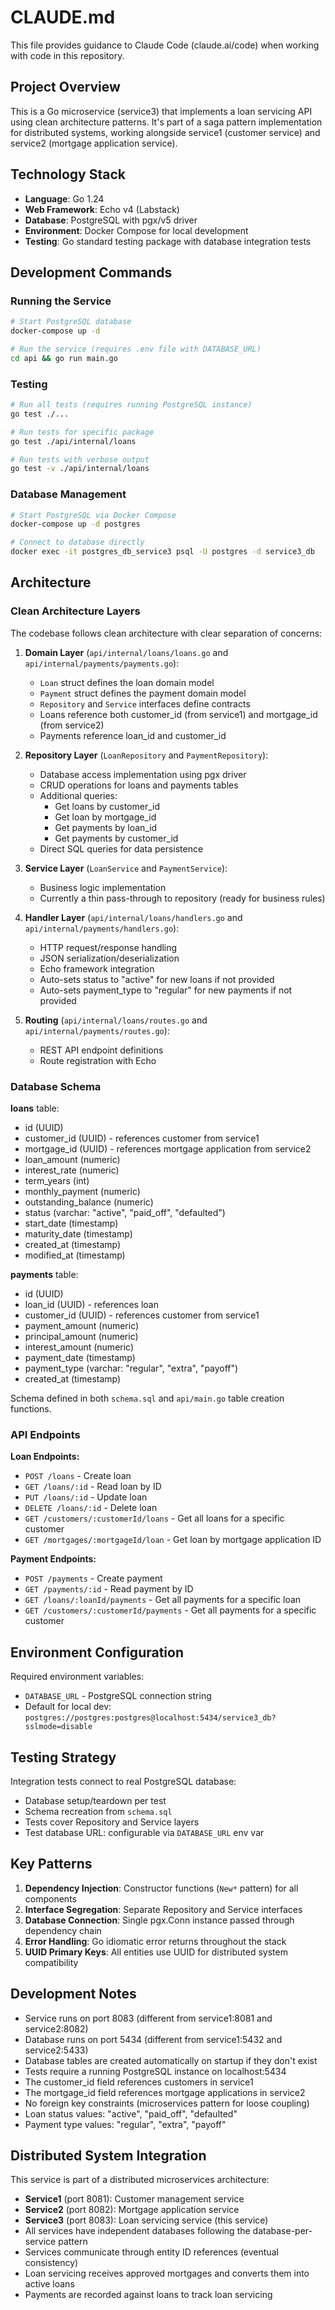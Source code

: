 # CLAUDE.md

This file provides guidance to Claude Code (claude.ai/code) when working with code in this repository.

## Project Overview

This is a Go microservice (service3) that implements a loan servicing API using clean architecture patterns. It's part of a saga pattern implementation for distributed systems, working alongside service1 (customer service) and service2 (mortgage application service).

## Technology Stack

- **Language**: Go 1.24
- **Web Framework**: Echo v4 (Labstack)
- **Database**: PostgreSQL with pgx/v5 driver
- **Environment**: Docker Compose for local development
- **Testing**: Go standard testing package with database integration tests

## Development Commands

### Running the Service
```bash
# Start PostgreSQL database
docker-compose up -d

# Run the service (requires .env file with DATABASE_URL)
cd api && go run main.go
```

### Testing
```bash
# Run all tests (requires running PostgreSQL instance)
go test ./...

# Run tests for specific package
go test ./api/internal/loans

# Run tests with verbose output
go test -v ./api/internal/loans
```

### Database Management
```bash
# Start PostgreSQL via Docker Compose
docker-compose up -d postgres

# Connect to database directly
docker exec -it postgres_db_service3 psql -U postgres -d service3_db
```

## Architecture

### Clean Architecture Layers
The codebase follows clean architecture with clear separation of concerns:

1. **Domain Layer** (`api/internal/loans/loans.go` and `api/internal/payments/payments.go`):
   - `Loan` struct defines the loan domain model
   - `Payment` struct defines the payment domain model
   - `Repository` and `Service` interfaces define contracts
   - Loans reference both customer_id (from service1) and mortgage_id (from service2)
   - Payments reference loan_id and customer_id

2. **Repository Layer** (`LoanRepository` and `PaymentRepository`):
   - Database access implementation using pgx driver
   - CRUD operations for loans and payments tables
   - Additional queries:
     - Get loans by customer_id
     - Get loan by mortgage_id
     - Get payments by loan_id
     - Get payments by customer_id
   - Direct SQL queries for data persistence

3. **Service Layer** (`LoanService` and `PaymentService`):
   - Business logic implementation
   - Currently a thin pass-through to repository (ready for business rules)

4. **Handler Layer** (`api/internal/loans/handlers.go` and `api/internal/payments/handlers.go`):
   - HTTP request/response handling
   - JSON serialization/deserialization
   - Echo framework integration
   - Auto-sets status to "active" for new loans if not provided
   - Auto-sets payment_type to "regular" for new payments if not provided

5. **Routing** (`api/internal/loans/routes.go` and `api/internal/payments/routes.go`):
   - REST API endpoint definitions
   - Route registration with Echo

### Database Schema

**loans** table:
- id (UUID)
- customer_id (UUID) - references customer from service1
- mortgage_id (UUID) - references mortgage application from service2
- loan_amount (numeric)
- interest_rate (numeric)
- term_years (int)
- monthly_payment (numeric)
- outstanding_balance (numeric)
- status (varchar: "active", "paid_off", "defaulted")
- start_date (timestamp)
- maturity_date (timestamp)
- created_at (timestamp)
- modified_at (timestamp)

**payments** table:
- id (UUID)
- loan_id (UUID) - references loan
- customer_id (UUID) - references customer from service1
- payment_amount (numeric)
- principal_amount (numeric)
- interest_amount (numeric)
- payment_date (timestamp)
- payment_type (varchar: "regular", "extra", "payoff")
- created_at (timestamp)

Schema defined in both `schema.sql` and `api/main.go` table creation functions.

### API Endpoints

**Loan Endpoints:**
- `POST /loans` - Create loan
- `GET /loans/:id` - Read loan by ID
- `PUT /loans/:id` - Update loan
- `DELETE /loans/:id` - Delete loan
- `GET /customers/:customerId/loans` - Get all loans for a specific customer
- `GET /mortgages/:mortgageId/loan` - Get loan by mortgage application ID

**Payment Endpoints:**
- `POST /payments` - Create payment
- `GET /payments/:id` - Read payment by ID
- `GET /loans/:loanId/payments` - Get all payments for a specific loan
- `GET /customers/:customerId/payments` - Get all payments for a specific customer

## Environment Configuration

Required environment variables:
- `DATABASE_URL` - PostgreSQL connection string
- Default for local dev: `postgres://postgres:postgres@localhost:5434/service3_db?sslmode=disable`

## Testing Strategy

Integration tests connect to real PostgreSQL database:
- Database setup/teardown per test
- Schema recreation from `schema.sql`
- Tests cover Repository and Service layers
- Test database URL: configurable via `DATABASE_URL` env var

## Key Patterns

1. **Dependency Injection**: Constructor functions (`New*` pattern) for all components
2. **Interface Segregation**: Separate Repository and Service interfaces
3. **Database Connection**: Single pgx.Conn instance passed through dependency chain
4. **Error Handling**: Go idiomatic error returns throughout the stack
5. **UUID Primary Keys**: All entities use UUID for distributed system compatibility

## Development Notes

- Service runs on port 8083 (different from service1:8081 and service2:8082)
- Database runs on port 5434 (different from service1:5432 and service2:5433)
- Database tables are created automatically on startup if they don't exist
- Tests require a running PostgreSQL instance on localhost:5434
- The customer_id field references customers in service1
- The mortgage_id field references mortgage applications in service2
- No foreign key constraints (microservices pattern for loose coupling)
- Loan status values: "active", "paid_off", "defaulted"
- Payment type values: "regular", "extra", "payoff"

## Distributed System Integration

This service is part of a distributed microservices architecture:
- **Service1** (port 8081): Customer management service
- **Service2** (port 8082): Mortgage application service
- **Service3** (port 8083): Loan servicing service (this service)
- All services have independent databases following the database-per-service pattern
- Services communicate through entity ID references (eventual consistency)
- Loan servicing receives approved mortgages and converts them into active loans
- Payments are recorded against loans to track loan servicing
